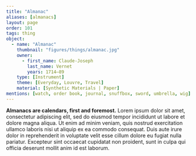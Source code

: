 ```yaml
---
title: "Almanac"
aliases: [almanacs]
layout: page
order: 101
tags: thing
object:
  - name: "Almanac"
    thumbnail: "figures/things/almanac.jpg"
    owner:
      - first_name: Claude-Joseph
        last_name: Vernet
        years: 1714–89
    type: [Instrument]
    theme: [Everyday, Louvre, Travel]
    material: [Synthetic Materials | Paper]
mentions: [watch, order book, journal, snuffbox, sword, umbrella, wig]
---
```


**Almanacs are calendars, first and foremost.** Lorem ipsum dolor sit amet, consectetur adipiscing elit, sed do eiusmod tempor incididunt ut labore et dolore magna aliqua. Ut enim ad minim veniam, quis nostrud exercitation ullamco laboris nisi ut aliquip ex ea commodo consequat. Duis aute irure dolor in reprehenderit in voluptate velit esse cillum dolore eu fugiat nulla pariatur. Excepteur sint occaecat cupidatat non proident, sunt in culpa qui officia deserunt mollit anim id est laborum.